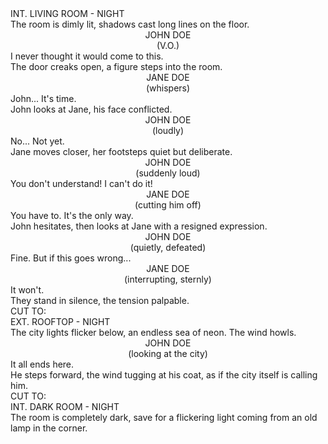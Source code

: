 <div class="scene-heading">INT. LIVING ROOM - NIGHT</div>
<div class="action">The room is dimly lit, shadows cast long lines on the floor.</div>

<center><div class="character">JOHN DOE</div></center>
<center><div class="parenthetical">(V.O.)</div></center>
<div class="dialogue">I never thought it would come to this.</div>

<div class="action">The door creaks open, a figure steps into the room.</div>

<center><div class="character">JANE DOE</div></center>
<center><div class="parenthetical">(whispers)</div></center>
<div class="dialogue">John... It's time.</div>

<div class="action">John looks at Jane, his face conflicted.</div>

<center><div class="character">JOHN DOE</div></center>
<center><div class="parenthetical">(loudly)</div></center>
<div class="dialogue">No... Not yet.</div>

<div class="action">Jane moves closer, her footsteps quiet but deliberate.</div>

<center><div class="character">JOHN DOE</div></center>
<center><div class="parenthetical">(suddenly loud)</div></center>
<div class="dialogue">You don't understand! I can't do it!</div>

<center><div class="character">JANE DOE</div></center>
<center><div class="parenthetical">(cutting him off)</div></center>
<div class="dialogue">You have to. It's the only way.</div>

<div class="action">John hesitates, then looks at Jane with a resigned expression.</div>

<center><div class="character">JOHN DOE</div></center>
<center><div class="parenthetical">(quietly, defeated)</div></center>
<div class="dialogue">Fine. But if this goes wrong...</div>

<center><div class="character">JANE DOE</div></center>
<center><div class="parenthetical">(interrupting, sternly)</div></center>
<div class="dialogue">It won't.</div>

<div class="action">They stand in silence, the tension palpable.</div>

<div class="transition">CUT TO:</div>

<div class="scene-heading">EXT. ROOFTOP - NIGHT</div>
<div class="action">The city lights flicker below, an endless sea of neon. The wind howls.</div>

<center><div class="character">JOHN DOE</div></center>
<center><div class="parenthetical">(looking at the city)</div></center>
<div class="dialogue">It all ends here.</div>

<div class="action">He steps forward, the wind tugging at his coat, as if the city itself is calling him.</div>

<div class="transition">CUT TO:</div>

<div class="scene-heading">INT. DARK ROOM - NIGHT</div>
<div class="action">The room is completely dark, save for a flickering light coming from an old lamp in the corner.</div>
